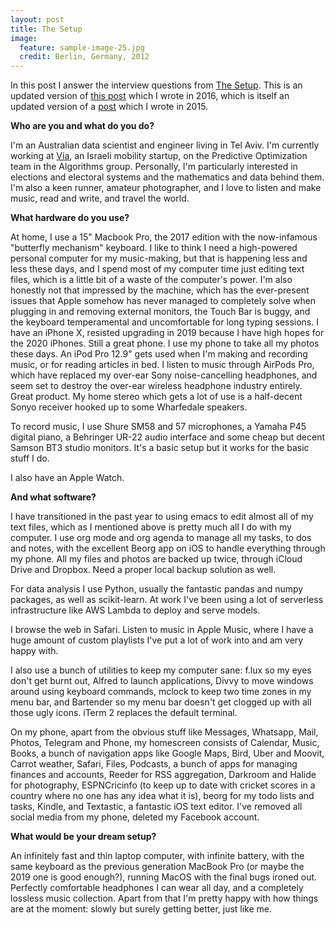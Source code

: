 ```yaml
---
layout: post
title: The Setup
image:
  feature: sample-image-25.jpg
  credit: Berlin, Germany, 2012
---
```


In this post I answer the interview questions from [The Setup](http://usesthis.com/). This is an updated version of [this post](http://www.clintonboys.com/uses-this-old/) which I wrote in 2016, which is itself an updated version of a [post](http://www.clintonboys.com/uses-this-very_old) which I wrote in 2015. 

**Who are you and what do you do?**

I'm an Australian data scientist and engineer living in Tel Aviv. I'm currently working at [Via](https://ridewithvia.com), an Israeli mobility startup, on the Predictive Optimization team in the Algorithms group. Personally, I'm particularly interested in elections and electoral systems and the mathematics and data behind them. I'm also a keen runner, amateur photographer, and I love to listen and make music, read and write, and travel the world.

**What hardware do you use?**

At home, I use a 15" Macbook Pro, the 2017 edition with the now-infamous "butterfly mechanism" keyboard. I like to think I need a high-powered personal computer for my music-making, but that is happening less and less these days, and I spend most of my computer time just editing text files, which is a little bit of a waste of the computer's power. I'm also honestly not that impressed by the machine, which has the ever-present issues that Apple somehow has never managed to completely solve when plugging in and removing external monitors, the Touch Bar is buggy, and the keyboard temperamental and uncomfortable for long typing sessions. I have an iPhone X, resisted upgrading in 2019 because I have high hopes for the 2020 iPhones. Still a great phone. I use my phone to take all my photos these days. An iPod Pro 12.9" gets used when I'm making and recording music, or for reading articles in bed. I listen to music through AirPods Pro, which have replaced my over-ear Sony noise-cancelling headphones, and seem set to destroy the over-ear wireless headphone industry entirely. Great product. My home stereo which gets a lot of use is a half-decent Sonyo receiver hooked up to some Wharfedale speakers. 

To record music, I use Shure SM58 and 57 microphones, a Yamaha P45 digital piano, a Behringer UR-22 audio interface and some cheap but decent Samson BT3 studio monitors. It's a basic setup but it works for the basic stuff I do. 

I also have an Apple Watch. 

**And what software?**

I have transitioned in the past year to using emacs to edit almost all of my text files, which as I mentioned above is pretty much all I do with my computer. I use org mode and org agenda to manage all my tasks, to dos and notes, with the excellent Beorg app on iOS to handle everything through my phone. All my files and photos are backed up twice, through iCloud Drive and Dropbox. Need a proper local backup solution as well. 

For data analysis I use Python, usually the fantastic pandas and numpy packages, as well as scikit-learn. At work I've been using a lot of serverless infrastructure like AWS Lambda to deploy and serve models. 

I browse the web in Safari. Listen to music in Apple Music, where I have a huge amount of custom playlists I've put a lot of work into and am very happy with. 

I also use a bunch of utilities to keep my computer sane: f.lux so my eyes don't get burnt out, Alfred to launch applications, Divvy to move windows around using keyboard commands, mclock to keep two time zones in my menu bar, and Bartender so my menu bar doesn't get clogged up with all those ugly icons. iTerm 2 replaces the default terminal.

On my phone, apart from the obvious stuff like Messages, Whatsapp, Mail, Photos, Telegram and Phone, my homescreen consists of Calendar, Music, Books, a bunch of navigation apps like Google Maps, Bird, Uber and Moovit, Carrot weather, Safari, Files, Podcasts, a bunch of apps for managing finances and accounts, Reeder for RSS aggregation, Darkroom and Halide for photography, ESPNCricinfo (to keep up to date with cricket scores in a country where no one has any idea what it is), beorg for my todo lists and tasks, Kindle, and Textastic, a fantastic iOS text editor. I've removed all social media from my phone, deleted my Facebook account. 

**What would be your dream setup?**

An infinitely fast and thin laptop computer, with infinite battery, with the same keyboard as the previous generation MacBook Pro (or maybe the 2019 one is good enough?), running MacOS with the final bugs ironed out. Perfectly comfortable headphones I can wear all day, and a completely lossless music collection. Apart from that I'm pretty happy with how things are at the moment: slowly but surely getting better, just like me. 
